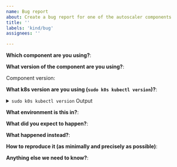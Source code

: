 ```yaml
---
name: Bug report
about: Create a bug report for one of the autoscaler components
title: ''
labels: 'kind/bug'
assignees: ''

---
```


<!--
Please answer these questions before submitting your bug report. Thanks!
-->

**Which component are you using?**:

<!--
Which autoscaling component hosted in this repository (cluster-autoscaler, vertical-pod-autoscaler, addon-resizer, helm charts) is the bug in?

Add one of the following areas:
/area addon-resizer
/area balancer
/area cluster-autoscaler
/area helm-charts
/area vertical-pod-autoscaler
-->

**What version of the component are you using?**:

<!--
What version of the relevant component are you using? Either the image tag or helm chart version.
-->

Component version:

**What k8s version are you using (`sudo k0s kubectl version`)?**:

<details><summary><code>sudo k0s kubectl version</code> Output</summary><br><pre>
$ sudo k0s kubectl version

</pre></details>

**What environment is this in?**:

<!--
If you're using a cloud provider or hardware configuration as your deployment environment let us know here.
-->

**What did you expect to happen?**:

<!--
What behaviour did you expect to see?
-->

**What happened instead?**:

<!--
What behaviour did see instead?
-->

**How to reproduce it (as minimally and precisely as possible)**:

<!--
If possible, provide a recipe for reproducing the error.
A detailed sequence of steps describing what to do to observe the issue is good.
A complete runnable bash shell script is best.
-->

**Anything else we need to know?**:

<!--
Is there anything else you think we should know? Configuration of the component (be careful what you post here if so)? Relevant logs?
-->
